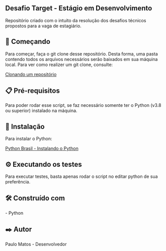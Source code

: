 <h2>Desafio Target - Estágio em Desenvolvimento</h2>
<p>Repositório criado com o intuito da resolução dos desafios técnicos propostos para a vaga de estagiário.</p>

<h2>🚀 Começando</h2>
Para começar, faça o git clone desse repositório. Desta forma, uma pasta contendo todos os arquivos necessários serão baixados em sua máquina local. 
Para ver como realizer um git clone, consulte:

[Clonando um repositório][GitHub]


<h2>📋 Pré-requisitos</h2>
Para poder rodar esse script, se faz necessário somente ter o Python (v3.8 ou superior) instalado na máquina. 


<h2>🔧 Instalação</h2>
Para instalar o Python:

[Python Brasil - Instalando o Python][PythonBrasil]


<h2>⚙️ Executando os testes</h2>
Para executar testes, basta apenas rodar o script no editar python de sua preferência.


<h2>🛠️ Construído com</h2>
- Python


<h2>✒️ Autor</h2>
Paulo Matos - Desenvolvedor

[GitHub]: https://docs.github.com/pt/repositories/creating-and-managing-repositories/cloning-a-repository
[PythonBrasil]: https://python.org.br/instalacao-windows/
